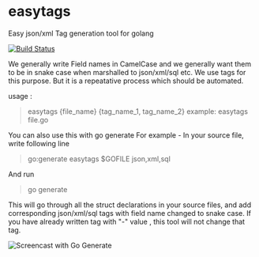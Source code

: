 # easytags
Easy json/xml Tag generation tool for golang

[![Build Status](https://travis-ci.org/betacraft/easytags.svg?branch=master)](https://travis-ci.org/rainingclouds/easytags)

We generally write Field names in CamelCase and we generally want them to be in snake case when marshalled to json/xml/sql etc. We use tags for this purpose. But it is a repeatative process which should be automated. 

usage :

> easytags {file_name} {tag_name_1, tag_name_2} 
>example: easytags file.go 

You can also use this with go generate 
For example - In your source file, write following line 

>go:generate easytags $GOFILE json,xml,sql

And run
>go generate

This will go through all the struct declarations in your source files, and add corresponding json/xml/sql tags with field name changed to snake case. If you have already written tag with "-" value , this tool will not change that tag.

![Screencast with Go Generate](https://media.giphy.com/media/26n6G34sQ4hV8HMgo/giphy.gif)

